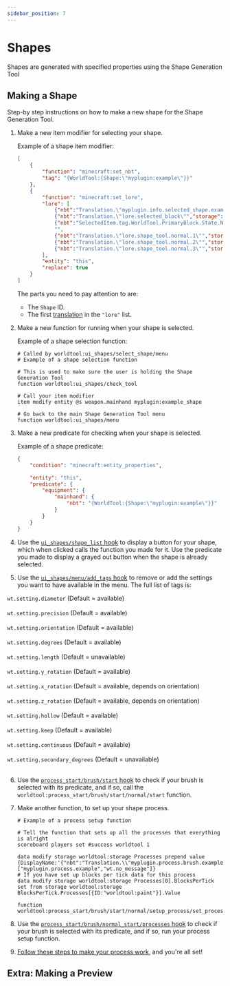 ```yaml
---
sidebar_position: 7
---
```


# Shapes

Shapes are generated with specified properties using the Shape Generation Tool

## Making a Shape

Step-by step instructions on how to make a new shape for the Shape Generation Tool.

1. Make a new item modifier for selecting your shape.
    
    Example of a shape item modifier:
    
    ```json
    [
        {
            "function": "minecraft:set_nbt",
            "tag": "{WorldTool:{Shape:\"myplugin:example\"}}"
        },
        {
            "function": "minecraft:set_lore",
            "lore": [
                {"nbt":"Translation.\"myplugin.info.selected_shape.example\"","storage": "worldtool:storage","color": "yellow","italic": false},
                {"nbt":"Translation.\"lore.selected_block\"","storage": "worldtool:storage","color": "light_purple","italic": false},
                {"nbt":"SelectedItem.tag.WorldTool.PrimaryBlock.State.Name", "entity": "@s","color": "aqua","italic": false},
                "",
                {"nbt":"Translation.\"lore.shape_tool.normal.1\"","storage": "worldtool:storage","interpret": true,"italic": false},
                {"nbt":"Translation.\"lore.shape_tool.normal.2\"","storage": "worldtool:storage","interpret": true,"italic": false},
                {"nbt":"Translation.\"lore.shape_tool.normal.3\"","storage": "worldtool:storage","interpret": true,"italic": false}
            ],
            "entity": "this",
            "replace": true
        }
    ]
    ```

    The parts you need to pay attention to are:

    * The `Shape` ID.
    * The first [translation](translations#adding-translations-to-existing-languages) in the `"lore"` list.

2. Make a new function for running when your shape is selected.
    
    Example of a shape selection function:

    ```mcfunction
    # Called by worldtool:ui_shapes/select_shape/menu
    # Example of a shape selection function

    # This is used to make sure the user is holding the Shape Generation Tool
    function worldtool:ui_shapes/check_tool

    # Call your item modifier
    item modify entity @s weapon.mainhand myplugin:example_shape

    # Go back to the main Shape Generation Tool menu
    function worldtool:ui_shapes/menu
    ```

3. Make a new predicate for checking when your shape is selected.

    Example of a shape predicate:

    ```json
    {
        "condition": "minecraft:entity_properties",

        "entity": "this",
        "predicate": {
            "equipment": {
                "mainhand": {
                    "nbt": "{WorldTool:{Shape:\"myplugin:example\"}}"
                }
            }
        }
    }
    ```

4. Use the [`ui_shapes/shape_list` hook](hooks#ui_shapesshape_list) to display a button for your shape, which when clicked calls the function you made for it. Use the predicate you made to display a grayed out button when the shape is already selected.

5. Use the [`ui_shapes/menu/add_tags` hook](hooks#ui_shapesmenuadd_tags) to remove or add the settings you want to have available in the menu. The full list of tags is:
  
  `wt.setting.diameter` (Default = available)<br></br>
  `wt.setting.precision` (Default = available)<br></br>
  `wt.setting.orientation` (Default = available)<br></br>
  `wt.setting.degrees` (Default = available)<br></br>
  `wt.setting.length` (Default = unavailable)<br></br>
  `wt.setting.y_rotation` (Default = available)<br></br>
  `wt.setting.x_rotation` (Default = available, depends on orientation)<br></br>
  `wt.setting.z_rotation` (Default = available, depends on orientation)<br></br>
  `wt.setting.hollow` (Default = available)<br></br>
  `wt.setting.keep` (Default = available)<br></br>
  `wt.setting.continuous` (Default = available)<br></br>
  `wt.setting.secondary_degrees` (Default = unavailable)<br></br>

6. Use the [`process_start/brush/start` hook](hooks#process_startbrushstart) to check if your brush is selected with its predicate, and if so, call the `worldtool:process_start/brush/start/normal/start` function.

7. Make another function, to set up your shape process.

    ```mcfunction
    # Example of a process setup function

    # Tell the function that sets up all the processes that everything is alright
    scoreboard players set #success worldtool 1

    data modify storage worldtool:storage Processes prepend value {DisplayName:'{"nbt":"Translation.\\"myplugin.process.brush.example\\"","storage":"worldtool:storage"}',ID:"myplugin:example",Tags:["myplugin.process.example","wt.no_message"]}
    # If you have set up blocks per tick data for this process
    data modify storage worldtool:storage Processes[0].BlocksPerTick set from storage worldtool:storage BlocksPerTick.Processes[{ID:"worldtool:paint"}].Value

    function worldtool:process_start/brush/start/normal/setup_process/set_process_values
    ```

8. Use the [`process_start/brush/normal_start/processes` hook](hooks#process_startbrushnormal_startprocesses) to check if your brush is selected with its predicate, and if so, run your process setup function.

9. [Follow these steps to make your process work](processes#setting-up-files), and you're all set!

## Extra: Making a Preview


